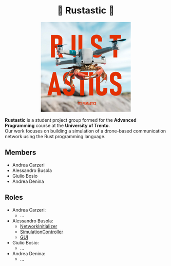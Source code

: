 <div align="center">

# 🦀 Rustastic 🦀

<img alt="Rustastic" height="280" src="logo.jpeg" />

</div>

**Rustastic** is a student project group formed for the **Advanced Programming** course at the **University of Trento**.  
Our work focuses on building a simulation of a drone-based communication network using the Rust programming language.

## Members
- Andrea Carzeri
- Alessandro Busola
- Giulio Bosio
- Andrea Denina

## Roles
- Andrea Carzeri:
  - ...
- Alessandro Busola:
  - [NetworkInitializer](https://github.com/Rustastic/NetworkInitializer)
  - [SimulationController](https://github.com/Rustastic/SimulationController)
  - [GUI](https://github.com/Rustastic/GUI)
- Giulio Bosio:
  - ...
- Andrea Denina:
  - ...
